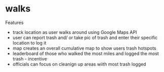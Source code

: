 # walks

Features
- track location as user walks around using Google Maps API
- user can report trash and/ or take pic of trash and enter their specific location to log it
- map creates an overall cumulative map to show users trash hotspots
- leaderboard of those who walked the most miles and logged the most trash - incentive
- officials can focus on cleanign up areas wiith most trash logged
